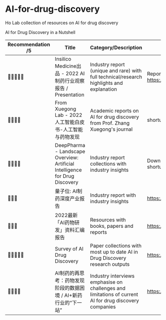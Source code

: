 # AI-for-drug-discovery
Ho Lab collection of resources on AI for drug discovery

AI for Drug Discovery in a Nutshell

| Recommendation /5	| Title | 	Category/Description |	Link |
| ------------- | ------------- |------------- | ------------- |
|🌟🌟🌟🌟🌟|	Insilico Medicine出品 - 2022 AI制药行业观察报告 / Presentation	|Industry report (unique and rare) with full  technical/research highlights and explanation	| Report: [Link](shorturl.at/oY124) / Presentation: https://www.leiphone.com/category/healthai/7aSh0py4u5NAt2ov.html |
|🌟🌟🌟🌟|	From Xuegong Lab - 2022人工智能白皮书-人工智能与药物发现	|	Academic reports on AI for drug discovery from Prof. Zhang Xuegong's journal | shorturl.at/zAGOX & shorturl.at/qrCKZ |
|🌟🌟🌟🌟|	DeepPharma - Landscape  Overview: Artificial Intelligence for Drug Discovery|	Industry report collections with industry insights	|Download from https://www.deep-pharma.tech/ or view at shorturl.at/cwP04 |
|🌟🌟🌟	|量子位: AI制药深度产业报告 |	Industry report with industry insights	| https://docs.qq.com/pdf/DWVhkS2lIS2JZRkRS |
|🌟🌟🌟	|2022最新「AI药物研发」资料汇编报告|	Resources with books, papers and reports |	https://zhuanlan.zhihu.com/p/468951351 |
|🌟🌟🌟🌟🌟|	Survey of AI Drug Discovery|	Paper collections with most up to date AI in Drug Discovery research outputs	| https://github.com/dengjianyuan/Survey_AI_Drug_Discovery |
|🌟🌟🌟🌟|	AI制药的再思考：药物发现阶段的数据困境 / AI+新药行业的“下一站” | Industry interviews emphasise on challenges and limitations of current AI for drug discovery companies |	https://zhuanlan.zhihu.com/p/426865509 |  https://www.vbdata.cn/1518864625  |
